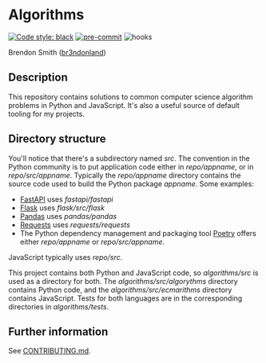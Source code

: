 # Algorithms

[![Code style: black](https://img.shields.io/badge/code%20style-black-000000.svg)](https://github.com/psf/black)
[![pre-commit](https://img.shields.io/badge/pre--commit-enabled-brightgreen?logo=pre-commit&logoColor=white)](https://github.com/pre-commit/pre-commit)
![hooks](https://github.com/br3ndonland/algorithms/workflows/hooks/badge.svg)

Brendon Smith ([br3ndonland](https://github.com/br3ndonland/))

## Description

This repository contains solutions to common computer science algorithm problems in Python and JavaScript. It's also a useful source of default tooling for my projects.

## Directory structure

You'll notice that there's a subdirectory named _src_. The convention in the Python community is to put application code either in _repo/appname_, or in _repo/src/appname_. Typically the _repo/appname_ directory contains the source code used to build the Python package _appname_. Some examples:

- [FastAPI](https://github.com/tiangolo/fastapi) uses _fastapi/fastapi_
- [Flask](https://github.com/pallets/flask) uses _flask/src/flask_
- [Pandas](https://github.com/pandas-dev/pandas) uses _pandas/pandas_
- [Requests](https://github.com/psf/requests) uses _requests/requests_
- The Python dependency management and packaging tool [Poetry](https://python-poetry.org/) offers either _repo/appname_ or _repo/src/appname_.

JavaScript typically uses _repo/src_.

This project contains both Python and JavaScript code, so _algorithms/src_ is used as a directory for both. The _algorithms/src/algorythms_ directory contains Python code, and the _algorithms/src/ecmarithms_ directory contains JavaScript. Tests for both languages are in the corresponding directories in _algorithms/tests_.

## Further information

See [CONTRIBUTING.md](.github/CONTRIBUTING.md).
